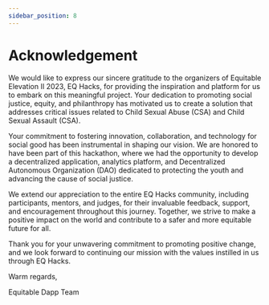 ```yaml
---
sidebar_position: 8
---
```


# Acknowledgement

We would like to express our sincere gratitude to the organizers of Equitable Elevation II 2023, EQ Hacks, for providing the inspiration and platform for us to embark on this meaningful project. Your dedication to promoting social justice, equity, and philanthropy has motivated us to create a solution that addresses critical issues related to Child Sexual Abuse (CSA) and Child Sexual Assault (CSA).

Your commitment to fostering innovation, collaboration, and technology for social good has been instrumental in shaping our vision. We are honored to have been part of this hackathon, where we had the opportunity to develop a decentralized application, analytics platform, and Decentralized Autonomous Organization (DAO) dedicated to protecting the youth and advancing the cause of social justice.

We extend our appreciation to the entire EQ Hacks community, including participants, mentors, and judges, for their invaluable feedback, support, and encouragement throughout this journey. Together, we strive to make a positive impact on the world and contribute to a safer and more equitable future for all.

Thank you for your unwavering commitment to promoting positive change, and we look forward to continuing our mission with the values instilled in us through EQ Hacks.

Warm regards,

Equitable Dapp Team
